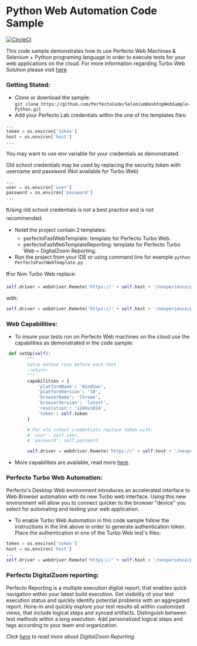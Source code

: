 # Python Web Automation Code Sample

[![CircleCI](https://circleci.com/gh/PerfectoCode/SeleniumDesktopWebSample-Python.svg?style=shield)](https://circleci.com/gh/PerfectoCode/SeleniumDesktopWebSample-Python)

This code sample demonstrates how to use Perfecto Web Machines & Selenium + Python programing language in order to execute tests 
for your web applications on the cloud.
For more information regarding Turbo Web Solution please visit [here](http://developers.perfectomobile.com/display/PD/Automating+Web-apps+with+Perfecto)

### Getting Stated: 
- Clone or download the sample:<br/> `git clone https://github.com/PerfectoCode/SeleniumDesktopWebSample-Python.git`
- Add your Perfecto Lab credentials within the one of the templates files:
```Python
...
token = os.environ['token']
host = os.environ['host']
... 
```
You may want to use env variable for your credentials as demonstrated.

Old school credentials may be used by replacing the security token with username and password (Not available for Turbo Web)
```Python
...
user = os.environ['user']
password = os.environ['password']
...
```
:exclamation:Using old school credentials is not a best practice and is not recommended.

- Note:exclamation: the project contain 2 templates:
    - perfectoFastWebTemplate: template for Perfecto Turbo Web.
    - perfectoFastWebTemplateReporting: template for Perfecto Turbo Web + DigitalZoom Reporting.
- Run the project from your IDE or using command line for example `python PerfectoFastWebTemplate.py`

:exclamation:For Non Turbo Web replace:
```Python
self.driver = webdriver.Remote('https://' + self.host + '/nexperience/perfectomobile/wd/hub/fast', capabilities)
```
with:
```Python
self.driver = webdriver.Remote('https://' + self.host + '/nexperience/perfectomobile/wd/hub', capabilities)
```

### Web Capabilities:

- To insure your tests run on Perfecto Web machines on the cloud use the capabilities as demonstrated in the code sample: <br/>
```Python
 def setUp(self):
        """
        Setup method runs before each test
        :return: 
        """
        capabilities = {
            'platformName': 'Windows',
            'platformVersion': '10',
            'browserName': 'Chrome',
            'browserVersion': 'latest',
            'resolution': '1280x1024',
            'token': self.token
        }

        # For old school credentials replace token with:
        # 'user': self.user,
        # 'password': self.password

        self.driver = webdriver.Remote('https://' + self.host + '/nexperience/perfectomobile/wd/hub/fast', capabilities)
```

- More capabilities are available, read more [here](http://developers.perfectomobile.com/display/PD/Supported+Platforms).

### Perfecto Turbo Web Automation:

Perfecto's Desktop Web environment introduces an accelerated interface to Web Browser automation with its new Turbo web interface. Using this new environment will allow you to connect quicker to the browser "device" you select for automating and testing your web application.

- To enable Turbo Web Automation in this code sample follow the instructions in the link above in order to generate authentication token.
Place the authentication in one of the Turbo Web test's files:
```Python
token = os.environ['token']
host = os.environ['host']
...
self.driver = webdriver.Remote('https://' + self.host + '/nexperience/perfectomobile/wd/hub/fast', capabilities)
```

### Perfecto DigitalZoom reporting:

Perfecto Reporting is a multiple execution digital report, that enables quick navigation within your latest build execution. Get visibility of your test execution status and quickly identify potential problems with an aggregated report.
Hone-in and quickly explore your test results all within customized views, that include logical steps and synced artifacts. Distinguish between test methods within a long execution. Add personalized logical steps and tags according to your team and organization.

*Click [here](http://developers.perfectomobile.com/display/PD/Reporting) to read more about DigitalZoom Reporting.*
